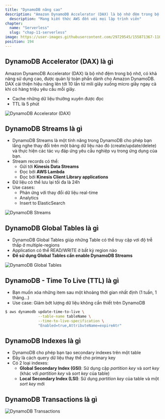 ```yaml
---
title: "DynamoDB nâng cao"
description: "Amazon DynamoDB Accelerator (DAX) là bộ nhớ đệm trong bộ nhớ, có khả năng sử dụng cao, được quản lý toàn phần dành cho Amazon DynamoDB. DAX cải thiện hiệu năng lên tới 10 lần—từ mili giây xuống micro giây—ngay cả khi có hàng triệu yêu cầu mỗi giây."
  description: "Mang kiến thức AWS đến với mọi lập trình viên"
chapter:
  name: "Serverless"
  slug: "chap-11-serverless"
image: https://user-images.githubusercontent.com/29729545/155871367-1109d9c7-0746-4a63-bce0-72b56d8aafe8.png
position: 194
---
```


## DynamoDB Accelerator (DAX) là gì

Amazon DynamoDB Accelerator (DAX) là bộ nhớ đệm trong bộ nhớ, có khả năng sử dụng cao, được quản lý toàn phần dành cho Amazon DynamoDB. DAX cải thiện hiệu năng lên tới 10 lần từ mili giây xuống micro giây ngay cả khi có hàng triệu yêu cầu mỗi giây.

- Cache những dữ liệu thưởng xuyên được đọc
- TTL là 5 phút

![DynamoDB Accelerator (DAX)](https://user-images.githubusercontent.com/29729545/155871367-1109d9c7-0746-4a63-bce0-72b56d8aafe8.png)

## DynamoDB Streams là gì

- DynamoDB Streams là một tính năng trong DynamoDB cho phép bạn lắng nghe thay đổi trên một bảng dữ liệu nào đó (create/update/delete) và thực hiện các tác vụ đáp ứng yêu cầu nghiệp vụ trong ứng dụng của bạn.
- Stream records có thể:
  - Gửi tới **Kinesis Data Streams**
  - Đọc bởi **AWS Lambda**
  - Đọc bởi **Kinesis Client Library applications**
- Đữ liệu có thể lưu lại tối đa là 24h
- Use cases:
  - Phản ứng với thay đổi dữ liệu real-time
  - Analytics
  - Insert to ElasticSearch

![DynamoDB Streams](https://d2908q01vomqb2.cloudfront.net/887309d048beef83ad3eabf2a79a64a389ab1c9f/2021/05/06/DDB-Design-patterns-v1.3.jpg)

## DynamoDB Global Tables là gì

- DynamoDB Global Tables giúp những Table có thể truy cập vơi độ trễ thấp ở multiple-regions
- Application có thể READ/WRITE ở bất kỳ region nào
- **Để sử dụng Global Tables cần enable DynamoDB Streams**

![DynamoDB Global Tables](https://d1.awsstatic.com/product-marketing/DynamoDB/DynamoDB_Global-Tables-01.dad2508b80e8b7c544fe1a94a2abd3f770b789da.png)

## DynamoDB - Time To Live (TTL) là gì

- Bạn muốn xóa những item sau một khoảng thời gian nhất định (1 tuần, 1 tháng...)
- Use case: Giảm bớt lượng dữ liệu không cần thiết trên DynamoDB

```bash
$ aws dynamodb update-time-to-live \
               --table-name tableName \
               --time-to-live-specification \
               "Enabled=true,AttributeName=expireAtr"
```

## DynamoDB Indexes là gì

- DynamoDB cho phép bạn tạo secondary indexes trên một table
- Đây là cách query dữ liệu thay thế cho primary key
- Có 2 loại indexes:
  - **Global Secondary Index (GSI)**: Sử dụng cặp _partition key_ và _sort key_ (khác với _partition key_ và _sort key_ của table)
  - **Local Secondary Index (LSI)**: Sử dụng _partition key_ của table và một _sort key_ mới

## DynamoDB Transactions là gì

![DynamoDB Transactions](https://user-images.githubusercontent.com/29729545/155872716-c5d5eb84-fee6-450f-b0d1-d6dda472d773.png)
